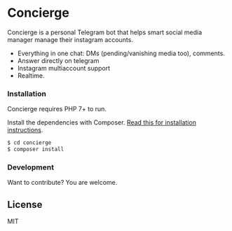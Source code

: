 # Concierge

Concierge is a personal Telegram bot that helps smart social media manager manage their instagram accounts.

  - Everything in one chat: DMs (pending/vanishing media too), comments.
  - Answer directly on telegram
  - Instagram multiaccount support
  - Realtime.


### Installation

Concierge requires PHP 7+ to run.

Install the dependencies with Composer. [Read this for installation instructions](https://getcomposer.org/doc/00-intro.md). 

```sh
$ cd concierge
$ composer install
```

### Development

Want to contribute? You are welcome.


License
----

MIT
